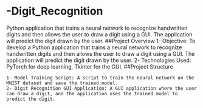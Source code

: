 # -Digit_Recognition
Python application that trains a neural network to recognize handwritten digits and then allows the user to draw a digit using a GUI. The application will predict the digit drawn by the user.
##Project Overview
    1- Objective: To develop a Python application that trains a neural network to recognize handwritten digits and then allows the user to draw a digit using a GUI. The application will predict the digit drawn by the user.
    2- Technologies Used: PyTorch for deep learning, Tkinter for the GUI.
##Project Structure

    1- Model Training Script: A script to train the neural network on the MNIST dataset and save the trained model.
    2- Digit Recognition GUI Application: A GUI application where the user can draw a digit, and the application uses the trained model to predict the digit.
